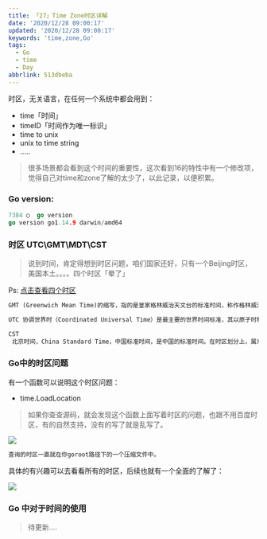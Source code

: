 ```yaml
---
title: 「27」Time Zone时区详解
date: '2020/12/28 09:00:17'
updated: '2020/12/28 09:00:17'
keywords: 'time,zone,Go'
tags:
  - Go
  - time
  - Day
abbrlink: 513dbeba
---
```



时区，无关语言，在任何一个系统中都会用到：
* time「时间」
* timeID「时间作为唯一标识」
* time to unix
* unix to time string
* .....

>很多场景都会看到这个时间的重要性，这次看到16的特性中有一个修改项，觉得自己对time和zone了解的太少了，以此记录，以便积累。

<!--more-->
### Go version:

```go
7384 ◯  go version
go version go1.14.9 darwin/amd64
```

### 时区 UTC\GMT\MDT\CST

>说到时间，肯定得想到时区问题，咱们国家还好，只有一个Beijing时区，美国本土。。。。四个时区「晕了」

Ps: [点击查看四个时区](https://zh.wikipedia.org/wiki/%E7%BE%8E%E5%9C%8B%E6%99%82%E5%8D%80)




```markdown
GMT (Greenwich Mean Time)的缩写，指的是皇家格林威治天文台的标准时间，称作格林威治时间，因为本初子午线通过此地区，因此也称为世界标准时间。然而地球的自转不是完全规律的，而且正逐渐减慢，因此自1924年开始，格林威治时间(GMT)已经不再被视为标准时间，取而代之的是"世界协调时间" (UTC: Coordinated Universal Time)

UTC 协调世界时（Coordinated Universal Time）是最主要的世界时间标准，其以原子时秒长为基础，在时刻上尽量接近于格林尼治标准时间。UTC 是一个标准，而不是一个时区

CST
 北京时间，China Standard Time，中国标准时间，是中国的标准时间。在时区划分上，属东八区，比协调世界时早8小时，记为UTC+8
```


### Go中的时区问题

有一个函数可以说明这个时区问题：

* time.LoadLocation

>如果你查查源码，就会发现这个函数上面写着时区的问题，也跟不用百度时区，有的自然支持，没有的写了就是乱写了。

![](https://crab-1251738482.cos.ap-guangzhou.myqcloud.com/clipboard_20201228_112003.png)

```go
查询的时区一直就在你goroot路径下的一个压缩文件中。
```

具体的有兴趣可以去看看所有的时区，后续也就有一个全面的了解了：

![](https://crab-1251738482.cos.ap-guangzhou.myqcloud.com/clipboard_20201228_112408.png)



### Go 中对于时间的使用

>待更新....